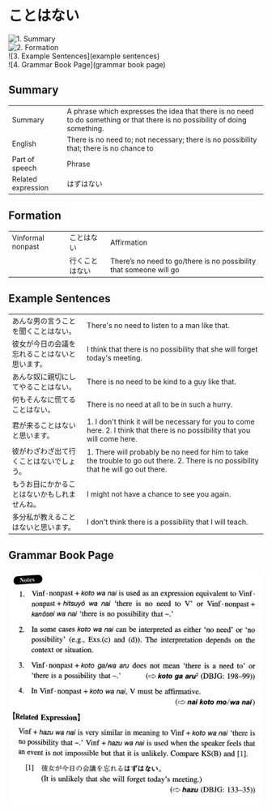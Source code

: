 # ことはない

![1. Summary](summary)<br>
![2. Formation](formation)<br>
![3. Example Sentences](example sentences)<br>
![4. Grammar Book Page](grammar book page)<br>


## Summary

<table><tr>   <td>Summary</td>   <td>A phrase which expresses the idea that there is no need to do something or that there is no possibility of doing something.</td></tr><tr>   <td>English</td>   <td>There is no need to; not necessary; there is no possibility that; there is no chance to</td></tr><tr>   <td>Part of speech</td>   <td>Phrase</td></tr><tr>   <td>Related expression</td>   <td>はずはない</td></tr></table>

## Formation

<table class="table"> <tbody><tr class="tr head"> <td class="td"><span class="bold"><span>Vinformal nonpast</span></span></td> <td class="td"><span class="concept">ことはない</span> </td> <td class="td"><span>Affirmation</span></td> </tr> <tr class="tr"> <td class="td"><span>&nbsp;</span></td> <td class="td"><span>行く<span class="concept">ことはない</span></span> </td> <td class="td"><span>There’s no need to go/there is no    possibility that someone will go</span></td> </tr> </tbody></table>

## Example Sentences

<table><tr>   <td>あんな男の言うことを聞くことはない。</td>   <td>There's no need to listen to a man like that.</td></tr><tr>   <td>彼女が今日の会議を忘れることはないと思います。</td>   <td>I think that there is no possibility that she will forget today's meeting.</td></tr><tr>   <td>あんな奴に親切にしてやることはない。</td>   <td>There is no need to be kind to a guy like that.</td></tr><tr>   <td>何もそんなに慌てることはない。</td>   <td>There is no need at all to be in such a hurry.</td></tr><tr>   <td>君が来ることはないと思います。</td>   <td>1. I don't think it will be necessary for you to come here. 2. I think that there is no possibility that you will come here.</td></tr><tr>   <td>彼がわざわざ出て行くことはないでしょう。</td>   <td>1. There will probably be no need for him to take the trouble to go out there.    2. There is no possibility that he will go out there.</td></tr><tr>   <td>もうお目にかかることはないかもしれませんね。</td>   <td>I might not have a chance to see you again.</td></tr><tr>   <td>多分私が教えることはないと思います。</td>   <td>I don't think there is a possibility that I will teach.</td></tr></table>

## Grammar Book Page

![](../img/Intermediateことはない.png)

